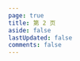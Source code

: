 ```yaml
---
page: true
title: 第 2 页
aside: false
lastUpdated: false
comments: false
---
```

<script setup>
import Page from "./.vitepress/theme/components/Page.vue";
import { useData } from "vitepress";
const { theme } = useData();
const posts = theme.value.posts.slice(14,28)
</script>
<Page :posts="posts" :pageCurrent="2" :pagesNum="2" />